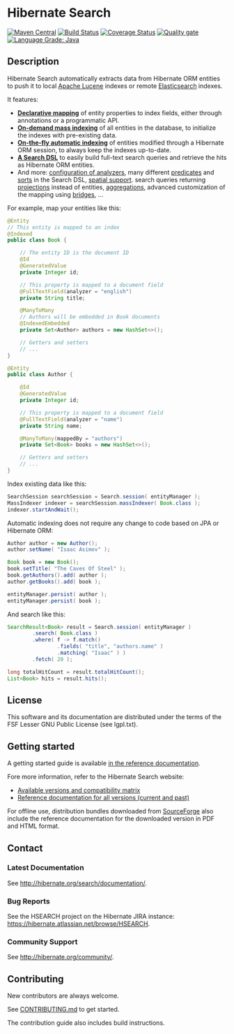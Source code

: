 # Hibernate Search

[![Maven Central](https://img.shields.io/maven-central/v/org.hibernate.search/hibernate-search-mapper-orm.svg?label=Maven%20Central&style=for-the-badge)](https://search.maven.org/search?q=g:%22org.hibernate.search%22)
[![Build Status](https://img.shields.io/jenkins/build?jobUrl=https%3A%2F%2Fci.hibernate.org%2Fjob%2Fhibernate-search%2Fjob%2Fmaster%2F&style=for-the-badge)](https://ci.hibernate.org/job/hibernate-search/job/master)
[![Coverage Status](https://img.shields.io/coveralls/github/hibernate/hibernate-search/master?logo=coveralls&style=for-the-badge)](https://coveralls.io/github/hibernate/hibernate-search?branch=master)
[![Quality gate](https://img.shields.io/sonar/alert_status/org.hibernate.search:hibernate-search-parent?logo=sonarcloud&server=https%3A%2F%2Fsonarcloud.io&style=for-the-badge)](https://sonarcloud.io/dashboard?id=org.hibernate.search%3Ahibernate-search-parent)
[![Language Grade: Java](https://img.shields.io/lgtm/grade/java/g/hibernate/hibernate-search.svg?logo=lgtm&logoWidth=18&style=for-the-badge)](https://lgtm.com/projects/g/hibernate/hibernate-search/context:java)

## Description

Hibernate Search automatically extracts data from Hibernate ORM entities to push it to
local [Apache Lucene](http://lucene.apache.org/) indexes
or remote [Elasticsearch](https://www.elastic.co/products/elasticsearch) indexes.

It features:

* [**Declarative mapping**](https://docs.jboss.org/hibernate/search/6.0/reference/en-US/html_single/#mapper-orm-mapping)
of entity properties to index fields,
either through annotations or a programmatic API.
* [**On-demand mass indexing**](https://docs.jboss.org/hibernate/search/6.0/reference/en-US/html_single/#mapper-orm-indexing-massindexer)
of all entities in the database,
to initialize the indexes with pre-existing data.
* [**On-the-fly automatic indexing**](https://docs.jboss.org/hibernate/search/6.0/reference/en-US/html_single/#mapper-orm-indexing-automatic)
of entities modified through a Hibernate ORM session,
to always keep the indexes up-to-date.
* [**A Search DSL**](https://docs.jboss.org/hibernate/search/6.0/reference/en-US/html_single/#search-dsl)
to easily build full-text search queries
and retrieve the hits as Hibernate ORM entities.
* And more: [configuration of analyzers](https://docs.jboss.org/hibernate/search/6.0/reference/en-US/html_single/#concepts-analysis),
many different [predicates](https://docs.jboss.org/hibernate/search/6.0/reference/en-US/html_single/#search-dsl-predicate)
and [sorts](https://docs.jboss.org/hibernate/search/6.0/reference/en-US/html_single/#search-dsl-sort)
in the Search DSL,
[spatial support](https://docs.jboss.org/hibernate/search/6.0/reference/en-US/html_single/#mapper-orm-geopoint).
search queries returning [projections](https://docs.jboss.org/hibernate/search/6.0/reference/en-US/html_single/#search-dsl-projection)
instead of entities,
[aggregations](https://docs.jboss.org/hibernate/search/6.0/reference/en-US/html_single/#search-dsl-aggregation),
advanced customization of the mapping using [bridges](https://docs.jboss.org/hibernate/search/6.0/reference/en-US/html_single/#mapper-orm-bridge),
...

For example, map your entities like this:

```java
@Entity
// This entity is mapped to an index
@Indexed
public class Book {

    // The entity ID is the document ID
    @Id
    @GeneratedValue
    private Integer id;

    // This property is mapped to a document field
    @FullTextField(analyzer = "english")
    private String title;

    @ManyToMany
    // Authors will be embedded in Book documents
    @IndexedEmbedded
    private Set<Author> authors = new HashSet<>();

    // Getters and setters
    // ...
}

@Entity
public class Author {

    @Id
    @GeneratedValue
    private Integer id;

    // This property is mapped to a document field
    @FullTextField(analyzer = "name")
    private String name;

    @ManyToMany(mappedBy = "authors")
    private Set<Book> books = new HashSet<>();

    // Getters and setters
    // ...
}
```

Index existing data like this:

```java
SearchSession searchSession = Search.session( entityManager );
MassIndexer indexer = searchSession.massIndexer( Book.class );
indexer.startAndWait();
```

Automatic indexing does not require any change to code based on JPA or Hibernate ORM:

```java
Author author = new Author();
author.setName( "Isaac Asimov" );

Book book = new Book();
book.setTitle( "The Caves Of Steel" );
book.getAuthors().add( author );
author.getBooks().add( book );

entityManager.persist( author );
entityManager.persist( book );
```

And search like this:

```java
SearchResult<Book> result = Search.session( entityManager )
        .search( Book.class )
        .where( f -> f.match()
                .fields( "title", "authors.name" )
                .matching( "Isaac" ) )
        .fetch( 20 );

long totalHitCount = result.totalHitCount();
List<Book> hits = result.hits();
```

## License

This software and its documentation are distributed under the terms of the FSF Lesser GNU Public
License (see lgpl.txt).

## Getting started

A getting started guide is available
[in the reference documentation](https://docs.jboss.org/hibernate/search/6.0/reference/en-US/html_single/#getting-started).

Fore more information, refer to the Hibernate Search website:

* [Available versions and compatibility matrix](http://hibernate.org/search/releases/)
* [Reference documentation for all versions (current and past)](http://hibernate.org/search/documentation/)

For offline use, distribution bundles downloaded from [SourceForge](https://sourceforge.net/projects/hibernate/files/hibernate-search/)
also include the reference documentation for the downloaded version in PDF and HTML format. 

## Contact

### Latest Documentation

See <http://hibernate.org/search/documentation/>.

### Bug Reports

See the HSEARCH project on the Hibernate JIRA instance: <https://hibernate.atlassian.net/browse/HSEARCH>.

### Community Support

See <http://hibernate.org/community/>.

## Contributing

New contributors are always welcome.

See [CONTRIBUTING.md](CONTRIBUTING.md) to get started.

The contribution guide also includes build instructions. 
